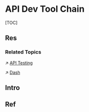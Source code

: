 # API Dev Tool Chain

[TOC]



## Res
### Related Topics
↗ [API Testing](../../../../Software%20Maintenance%20&%20Operations%20Management/🧪%20Software%20Testing/Testing%20Types/Integration%20Test/API%20Testing/API%20Testing.md)

↗ [Dash](../../../../../🔑%20CS%20Core/🧰%20Generic%20Tools%20&%20Projects/Files%20Management/Docs%20&%20Configurations%20&%20Templates/Dash.md)



## Intro



## Ref
